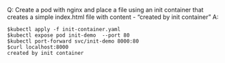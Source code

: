 Q: Create a pod with nginx and place a file using an init container that creates a simple index.html file with content - “created by init container”
A:

```shell
$kubectl apply -f init-container.yaml
$kubectl expose pod init-demo  --port 80
$kubectl port-forward svc/init-demo 8000:80
$curl localhost:8000
created by init container
```
